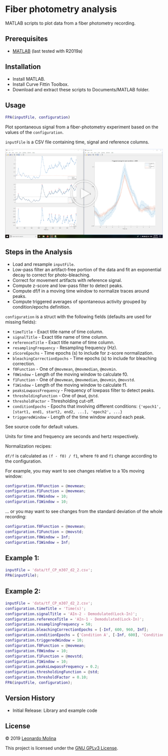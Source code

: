 # Fiber photometry analysis
MATLAB scripts to plot data from a fiber photometry recording.

## Prerequisites
* [MATLAB][MATLAB] (last tested with R2019a)

## Installation
* Install MATLAB.
* Install Curve Fittin Toolbox.
* Download and extract these scripts to Documents/MATLAB folder.

## Usage
```matlab
FPA(inputFile, configuration)
```
Plot spontaneous signal from a fiber-photometry experiment based on the values of the `configuration`.

`inputFile` is a CSV file containing time, signal and reference columns.

[![FPA demo](fpa-screenshot.png)](https://drive.google.com/file/d/1OXrwykbzTlqiQ13bCYg5v_xJNJIpqeb0)

## Steps in the Analysis
- Load and resample `inputFile`.
- Low-pass filter an artifact-free portion of the data and fit an exponential decay to correct for photo-bleaching.
- Correct for movement artifacts with reference signal.
- Compute z-score and low-pass filter to detect peaks.
- Compute df/f in a moving time window to normalize traces around peaks.
- Compute triggered averages of spontaneous activity grouped by condition/epochs definition.

`configuration` is a struct with the following fields (defaults are used for missing fields):
- `timeTitle` - Exact title name of time column.
- `signalTitle` - Exact title name of time column.
- `referenceTitle` - Exact title name of time column.
- `resamplingFrequency` - Resampling frequency (Hz).
- `zScoreEpochs` - Time epochs (s) to include for z-score normalization.
- `bleachingCorrectionEpochs` - Time epochs (s) to include for bleaching correction.
- `f0Function` - One of `@movmean`, `@movmedian`, `@movmin`.
- `f0Window` - Length of the moving window to calculate f0.
- `f1Function` - One of `@movmean`, `@movmedian`, `@movmin`, `@movstd`.
- `f1Window` - Length of the moving window to calculate f1.
- `peaksLowpassFrequency` - Frequency of lowpass filter to detect peaks.
- `thresholdingFunction` - One of `@mad`, `@std`.
- `thresholdFactor` - Thresholding cut-off.
- `conditionEpochs` - Epochs that involving different conditions: `{'epoch1', [start1, end1, start2, end2, ...], 'epoch2', ...}`
- `triggeredWindow` - Length of the time window around each peak.

See source code for default values.

Units for time and frequency are seconds and hertz respectively.

Normalization recipes:

`df/f` is calculated as `(f - f0) / f1`, where `f0` and `f1` change according to the configuration.

For example, you may want to see changes relative to a 10s moving window:
```matlab
configuration.f0Function = @movmean;
configuration.f1Function = @movmean;
configuration.f0Window = 10;
configuration.f1Window = 10;
```

... or you may want to see changes from the standard deviation of the whole recording:
```matlab
configuration.f0Function = @movmean;
configuration.f1Function = @movstd;
configuration.f0Window = Inf;
configuration.f1Window = Inf;
```

## Example 1:
```matlab
inputFile = 'data/tf_CP_m307_d2_2.csv';
FPA(inputFile);
```

## Example 2:
```matlab
inputFile = 'data/tf_CP_m307_d2_2.csv';
configuration.timeTitle = 'Time(s)';
configuration.signalTitle = 'AIn-2 - Demodulated(Lock-In)';
configuration.referenceTitle = 'AIn-1 - Demodulated(Lock-In)';
configuration.resamplingFrequency = 50;
configuration.bleachingCorrectionEpochs = [-Inf, 600, 960, Inf];
configuration.conditionEpochs = {'Condition A', [-Inf, 600], 'Condition B', [650, Inf]};
configuration.triggeredWindow = 10;
configuration.f0Function = @movmean;
configuration.f0Window = 10;
configuration.f1Function = @movstd;
configuration.f1Window = 10;
configuration.peaksLowpassFrequency = 0.2;
configuration.thresholdingFunction = @std;
configuration.thresholdFactor = 0.10;
FPA(inputFile, configuration);
```

## Version History
* Initial Release: Library and example code

## License
© 2019 [Leonardo Molina][Leonardo Molina]

This project is licensed under the [GNU GPLv3 License][LICENSE.md].

[Leonardo Molina]: https://github.com/leomol
[MATLAB]: https://www.mathworks.com/downloads/
[LICENSE.md]: LICENSE.md
